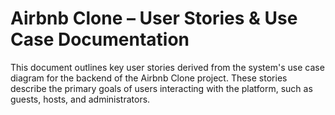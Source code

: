 # Airbnb Clone – User Stories & Use Case Documentation

This document outlines key user stories derived from the system's use case diagram for the backend of the Airbnb Clone project. These stories describe the primary goals of users interacting with the platform, such as guests, hosts, and administrators.
